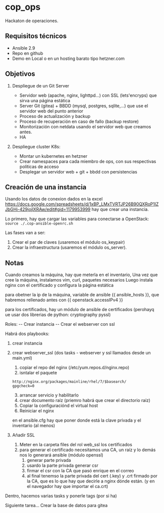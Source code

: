 # cop_ops

Hackaton de operaciones.

## Requisitos técnicos

- Ansible 2.9
- Repo en github
- Demo en Local o en un hosting barato tipo hetzner.com

## Objetivos

1. Despliegue de un Git Server

   - Servidor web (apache, nginx, lighttpd...) con SSL (lets'encryps) que sirva una página estática
   - Server Git (gitea) + BBDD (mysql, postgres, sqlite,...) que use el servidor web del punto anterior
   - Proceso de actualización y backup
   - Proceso de recuperación en caso de fallo (backup restore)
   - Monitorización con netdata usando el servidor web que creamos antes.
   - HA

2. Despliegue cluster K8s:

   - Montar un kubernetes en hetzner
   - Crear namespaces para cada miembro de ops, con sus respectivas políticas de acceso
   - Desplegar un servidor web + git + bbdd con persistencias


## Creación de una instancia

Usando los datos de conexion dados en la excel <https://docs.google.com/spreadsheets/d/1xBP_LMxTVRTJP26B90QXRoP1IZJbGHi-429jojlXRAw/edit#gid=1179953999> hay que crear una instancia.

Lo primero, hay que cargar las variables para conectarse a OpenStack: `source ./.cop-ansible-openrc.sh`

Las fases van a ser:

1. Crear el par de claves (usaremos el módulo os_keypair)
2. Crear la infraestructura (usaremos el módulo os_server).


## Notas

Cuando creamos la máquina, hay que meterla en el inventario, 
Una vez que cree la máquina, instalamos vim, curl, paquetes necesarios
Luego instala nginx con el certificado y configura la página estática

para obetner la ip de la máquina, variable de ansible {{ ansible_hosts }}, que habremos rellenado antes con {{ openstack.accessIPv4 }}

para los certificados, hay un módulo de ansible de certificados (perohayq ue usar dos librerias de python: cryptography pyssl)

Roles:
-- Crear instancia
-- Crear el webserver con ssl

Habrá dos playbooks:

1. crear instancia
2. crear webserver_ssl (dos tasks - webserver y ssl llamados desde un main.yml)
   1. copiar el repo del nginx (/etc/yum.repos.d/nginx.repo)
   2. isntalar el paquete

   ```text
   http://nginx.org/packages/mainline/rhel/7/$basearch/
   gpgcheck=0
   ```

   3. arrancar servicio y habilitarlo
   4. crear documento raíz (priemro habrá que crear el directorio raíz)
   5. Copiar la configuraciónd el virtual host
   6. Reiniciar el nginx

   en el ansible.cfg hay que poner donde está la clave privada y el inventario (al menos)

3. Añadir SSL
   1. Meter en la carpeta files del rol web_ssl los certificados
   2. para generar el certificado necesitamos una CA, un raíz y lo demás nos lo generará ansible (módulo openssl)
      1. generar parte privada
      2. usardo la parte privada generar csr
      3. firmar el csr con la CA que pasó enrique en el correo
      4. al final tenemso la parte privada del cert (.key) y .crt firmado por la CA, que es lo que hay que decirle a nginx dónde están. (y en el navegador hay que importar el ca.crt)

   
Dentro, hacemos varias tasks y ponerle tags (por si ha)

Siguiente tarea... Crear la base de datos para gitea